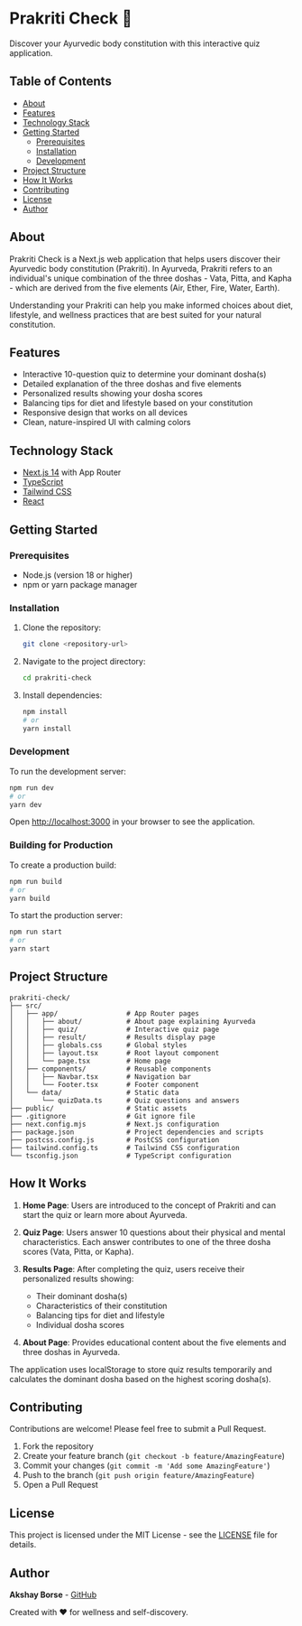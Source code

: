 # Prakriti Check 🌿

Discover your Ayurvedic body constitution with this interactive quiz application.

## Table of Contents

- [About](#about)
- [Features](#features)
- [Technology Stack](#technology-stack)
- [Getting Started](#getting-started)
  - [Prerequisites](#prerequisites)
  - [Installation](#installation)
  - [Development](#development)
- [Project Structure](#project-structure)
- [How It Works](#how-it-works)
- [Contributing](#contributing)
- [License](#license)
- [Author](#author)

## About

Prakriti Check is a Next.js web application that helps users discover their Ayurvedic body constitution (Prakriti). In Ayurveda, Prakriti refers to an individual's unique combination of the three doshas - Vata, Pitta, and Kapha - which are derived from the five elements (Air, Ether, Fire, Water, Earth).

Understanding your Prakriti can help you make informed choices about diet, lifestyle, and wellness practices that are best suited for your natural constitution.

## Features

- Interactive 10-question quiz to determine your dominant dosha(s)
- Detailed explanation of the three doshas and five elements
- Personalized results showing your dosha scores
- Balancing tips for diet and lifestyle based on your constitution
- Responsive design that works on all devices
- Clean, nature-inspired UI with calming colors

## Technology Stack

- [Next.js 14](https://nextjs.org/) with App Router
- [TypeScript](https://www.typescriptlang.org/)
- [Tailwind CSS](https://tailwindcss.com/)
- [React](https://reactjs.org/)

## Getting Started

### Prerequisites

- Node.js (version 18 or higher)
- npm or yarn package manager

### Installation

1. Clone the repository:
   ```bash
   git clone <repository-url>
   ```

2. Navigate to the project directory:
   ```bash
   cd prakriti-check
   ```

3. Install dependencies:
   ```bash
   npm install
   # or
   yarn install
   ```

### Development

To run the development server:

```bash
npm run dev
# or
yarn dev
```

Open [http://localhost:3000](http://localhost:3000) in your browser to see the application.

### Building for Production

To create a production build:

```bash
npm run build
# or
yarn build
```

To start the production server:

```bash
npm run start
# or
yarn start
```

## Project Structure

```
prakriti-check/
├── src/
│   ├── app/                 # App Router pages
│   │   ├── about/           # About page explaining Ayurveda
│   │   ├── quiz/            # Interactive quiz page
│   │   ├── result/          # Results display page
│   │   ├── globals.css      # Global styles
│   │   ├── layout.tsx       # Root layout component
│   │   └── page.tsx         # Home page
│   ├── components/          # Reusable components
│   │   ├── Navbar.tsx       # Navigation bar
│   │   └── Footer.tsx       # Footer component
│   └── data/                # Static data
│       └── quizData.ts      # Quiz questions and answers
├── public/                  # Static assets
├── .gitignore               # Git ignore file
├── next.config.mjs          # Next.js configuration
├── package.json             # Project dependencies and scripts
├── postcss.config.js        # PostCSS configuration
├── tailwind.config.ts       # Tailwind CSS configuration
└── tsconfig.json            # TypeScript configuration
```

## How It Works

1. **Home Page**: Users are introduced to the concept of Prakriti and can start the quiz or learn more about Ayurveda.

2. **Quiz Page**: Users answer 10 questions about their physical and mental characteristics. Each answer contributes to one of the three dosha scores (Vata, Pitta, or Kapha).

3. **Results Page**: After completing the quiz, users receive their personalized results showing:
   - Their dominant dosha(s)
   - Characteristics of their constitution
   - Balancing tips for diet and lifestyle
   - Individual dosha scores

4. **About Page**: Provides educational content about the five elements and three doshas in Ayurveda.

The application uses localStorage to store quiz results temporarily and calculates the dominant dosha based on the highest scoring dosha(s).

## Contributing

Contributions are welcome! Please feel free to submit a Pull Request.

1. Fork the repository
2. Create your feature branch (`git checkout -b feature/AmazingFeature`)
3. Commit your changes (`git commit -m 'Add some AmazingFeature'`)
4. Push to the branch (`git push origin feature/AmazingFeature`)
5. Open a Pull Request

## License

This project is licensed under the MIT License - see the [LICENSE](LICENSE) file for details.

## Author

**Akshay Borse** - [GitHub](https://github.com/akshayyborse)

Created with ❤️ for wellness and self-discovery.